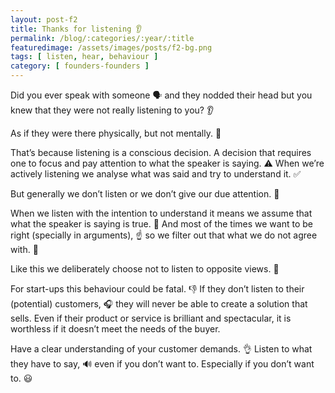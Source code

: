 ```yaml
---
layout: post-f2
title: Thanks for listening 👂
permalink: /blog/:categories/:year/:title
featuredimage: /assets/images/posts/f2-bg.png
tags: [ listen, hear, behaviour ]
category: [ founders-founders ]
---
```


Did you ever speak with someone 🗣️ and they nodded their head but you knew that they were not really listening to you? 👂

As if they were there physically, but not mentally.  💭

That’s because listening is a conscious decision. A decision that requires one to focus and pay attention to what the speaker is saying. ⚠️ When we’re actively listening we analyse what was said and try to understand it. ✅

But generally we don’t listen or we don’t give our due attention. 🙉

When we listen with the intention to understand it means we assume that what the speaker is saying is true. 🙂 And most of the times we want to be right (specially in arguments), ☝️ so we filter out that what we do not agree with. 🤫

Like this we deliberately choose not to listen to opposite views. 🚫

For start-ups this behaviour could be fatal. 👎  If they don’t listen to their (potential) customers, 🎧 they will never be able to create a solution that sells. Even if their product or service is brilliant and spectacular, it is worthless if it doesn’t meet the needs of the buyer.

Have a clear understanding of your customer demands. 👌 Listen to what they have to say, 🔊 even if you don’t want to. Especially if you don’t want to. 😃